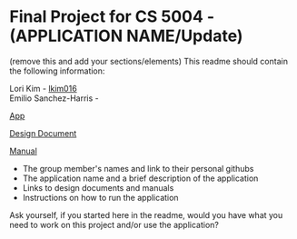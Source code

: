 # Final Project for CS 5004 - (APPLICATION NAME/Update)

(remove this and add your sections/elements)
This readme should contain the following information: 

Lori Kim - [lkim016](https://github.com/lkim016)  
Emilio Sanchez-Harris - 

[App]()

[Design Document](/DesignDocuments)
 
[Manual](/Manual)

* The group member's names and link to their personal githubs
* The application name and a brief description of the application
* Links to design documents and manuals
* Instructions on how to run the application

Ask yourself, if you started here in the readme, would you have what you need to work on this project and/or use the application?
